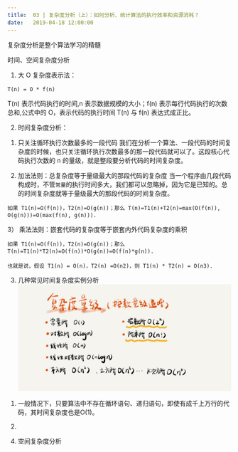 ```yaml
---             
title:  03 | 复杂度分析（上）：如何分析、统计算法的执行效率和资源消耗？
date:   2019-04-18 12:00:00
---
```


复杂度分析是整个算法学习的精髓

时间、空间复杂度分析

1. 大 O 复杂度表示法：
```
T(n) = O * f(n)
```
T(n) 表示代码执行的时间,n 表示数据规模的大小；f(n) 表示每行代码执行的次数总和,公式中的 O，表示代码的执行时间 T(n) 与 f(n) 表达式成正比。

2. 时间复杂度分析：

1) 只关注循环执行次数最多的一段代码
我们在分析一个算法、一段代码的时间复杂度的时候，也只关注循环执行次数最多的那一段代码就可以了。这段核心代码执行次数的 n 的量级，就是整段要分析代码的时间复杂度。

2) 加法法则：总复杂度等于量级最大的那段代码的复杂度
当一个程序由几段代码构成时，不管`常量`的执行时间多大，我们都可以忽略掉，因为它是已知的。总的时间复杂度就等于量级最大的那段代码的时间复杂度。
```
如果 T1(n)=O(f(n))，T2(n)=O(g(n))；那么 T(n)=T1(n)+T2(n)=max(O(f(n)), O(g(n)))=O(max(f(n), g(n))).
```

3） 乘法法则：嵌套代码的复杂度等于嵌套内外代码复杂度的乘积
```
如果 T1(n)=O(f(n))，T2(n)=O(g(n))；那么 T(n)=T1(n)*T2(n)=O(f(n))*O(g(n))=O(f(n)*g(n)).

也就是说，假设 T1(n) = O(n)，T2(n) =O(n2)，则 T1(n) * T2(n) = O(n3).
```


3. 几种常见时间复杂度实例分析
![](./3723793cc5c810e9d5b06bc95325bf0a.jpg)
1) 一般情况下，只要算法中不存在循环语句、递归语句，即使有成千上万行的代码，其时间复杂度也是Ο(1)。

2) 





4. 空间复杂度分析


